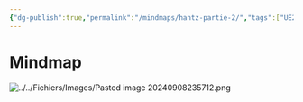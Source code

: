```yaml
---
{"dg-publish":true,"permalink":"/mindmaps/hantz-partie-2/","tags":["UE210","cours","mindmaps"],"noteIcon":""}
---
```


# Mindmap

![../../Fichiers/Images/Pasted image 20240908235712.png](/img/user/Fichiers/Images/Pasted%20image%2020240908235712.png)
